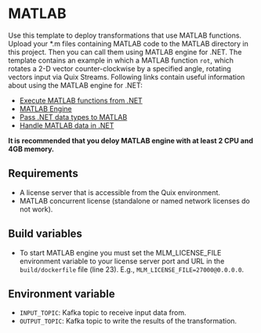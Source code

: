 # MATLAB

Use this template to deploy transformations that use MATLAB functions. Upload your *.m files containing MATLAB code to the MATLAB directory in this project. Then you can call them using MATLAB engine for .NET. The template contains an example in which a MATLAB function `rot`, which rotates a 2-D vector counter-clockwise by a specified angle, rotating vectors input via Quix Streams. Following links contain useful information about using the MATLAB engine for .NET:
 - [Execute MATLAB functions from .NET](https://www.mathworks.com/help/matlab/matlab_external/execute-matlab-functions-from-net.html)
 - [MATLAB Engine](https://www.mathworks.com/help/matlab/apiref/mathworks.matlab.engine.matlabengine.html#mw_ba179c55-e64b-4a3b-a091-73db6a587d62)
 - [Pass .NET data types to MATLAB](https://www.mathworks.com/help/matlab/matlab_external/pass-data-to-matlab-from-net.html)
 - [Handle MATLAB data in .NET](https://www.mathworks.com/help/matlab/matlab_external/handle-matlab-data-in-net-applications.html)

**It is recommended that you deloy MATLAB engine with at least 2 CPU and 4GB memory.**

## Requirements
 - A license server that is accessible from the Quix environment.
 - MATLAB concurrent license (standalone or named network licenses do not work).

## Build variables

 - To start MATLAB engine you must set the MLM_LICENSE_FILE environment variable to your license server port and URL in the `build/dockerfile` file (line 23). E.g., `MLM_LICENSE_FILE=27000@0.0.0.0`.

## Environment variable
 - `INPUT_TOPIC`: Kafka topic to receive input data from.
 - `OUTPUT_TOPIC`: Kafka topic to write the results of the transformation.
